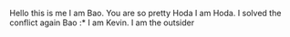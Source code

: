 Hello this is me
I am Bao. You are so pretty Hoda
I am Hoda. I solved the conflict again Bao :*
I am Kevin. I am the outsider 

